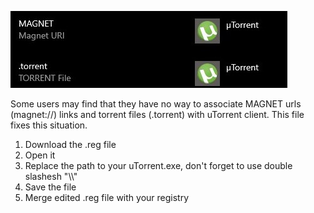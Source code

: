 ![alt text](https://github.com/warshtranker/utorrent_magnet_fix/blob/main/demo.jpg)

Some users may find that they have no way to associate MAGNET urls (magnet://) links and torrent files (.torrent) with uTorrent client. 
This file fixes this situation.

1. Download the .reg file
2. Open it
3. Replace the path to your uTorrent.exe, don't forget to use double slashesh "\\\\"
4. Save the file
5. Merge edited .reg file with your registry
